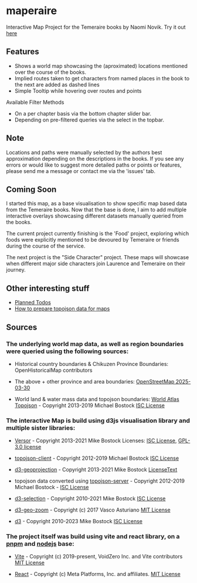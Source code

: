 # maperaire
Interactive Map Project for the Temeraire books by Naomi Novik.
Try it out [here](https://manonisch.github.io/maperaire/)

## Features
- Shows a world map showcasing the (aproximated) locations mentioned over the course of the books.
- Implied routes taken to get characters from named places in the book to the next are added as dashed lines
- Simple Tooltip while hovering over routes and points

Available Filter Methods
- On a per chapter basis via the bottom chapter slider bar.
- Depending on pre-filtered queries via the select in the topbar.

## Note

Locations and paths were manually selected by the authors best approximation depending on the descriptions in the books. If you see any errors or would like to suggest more detailed paths or points or features, please send me a message or contact me via the 'issues' tab.

## Coming Soon

I started this map, as a base visualisation to show specific map based data from the Temeraire books. Now that the base is done, I aim to add multiple interactive overlays showcasing different datasets manually queried from the books. 

The current project currently finishing is the 'Food' project, exploring which foods were explicitly mentioned to be devoured by Temeraire or friends during the course of the service. 

The next project is the "Side Character" project. These maps will showcase when different major side characters join Laurence and Temeraire on their journey.

## Other interesting stuff

* [Planned Todos](OPENISSUES.md)
* [How to prepare topojson data for maps](TECHNOTES.md)

## Sources

### The underlying world map data, as well as region boundaries were queried using the following sources:

- Historical country boundaries & Chikuzen Province Boundaries: OpenHistoricalMap contributors
- The above + other province and area boundaries:
        [OpenStreetMap 2025-03-30](https://www.openstreetmap.org/copyright)
        
- World land & water mass data and topojson boundaries:
        [World Atlas Topojson](https://github.com/topojson/world-atlas) - Copyright 2013-2019 Michael Bostock
        [ISC License](https://github.com/topojson/world-atlas?tab=ISC-1-ov-file)

### The interactive Map is build using d3js visualisation library and multiple sister libraries:

  - [Versor](https://github.com/d3/versor) - Copyright 2013-2021 Mike Bostock 
        Licenses: [ISC License](https://github.com/d3/versor?tab=ISC-1-ov-file), [GPL-3.0 license](https://github.com/d3/versor?tab=GPL-3.0-2-ov-file)
      
  - [topojson-client](https://github.com/topojson/topojson-client) - Copyright 2012-2019 Michael Bostock
        [ISC License](https://github.com/topojson/topojson-client?tab=ISC-1-ov-file)
      
  - [d3-geoprojection](https://github.com/d3/d3-geoprojection) - Copyright 2013-2021 Mike Bostock
        [LicenseText](https://github.com/d3/d3-geo-projection?tab=License-1-ov-file#)
      
  -  topojson data converted using [topojson-server](https://github.com/topojson/topojson-server) - Copyright 2012-2019 Michael Bostock - 
        [ISC License](https://github.com/topojson/topojson-server?tab=ISC-1-ov-file)
      
  - [d3-selection](https://github.com/d3/d3-selection) - Copyright 2010-2021 Mike Bostock
        [ISC License](https://github.com/d3/d3-selection?tab=ISC-1-ov-file#)
      
  - [d3-geo-zoom](https://github.com/vasturiano/d3-geo-zoom) - Copyright (c) 2017 Vasco Asturiano
        [MIT License](https://github.com/vasturiano/d3-geo-zoom?tab=MIT-1-ov-file#)
      
  - [d3](https://github.com/d3/d3) - Copyright 2010-2023 Mike Bostock
        [ISC License](https://github.com/d3/d3?tab=ISC-1-ov-file#)
      

### The project itself was build using vite and react library, on a [pnpm](https://github.com/pnpm/pnpm) and [nodejs](https://github.com/nodejs/node) base:
  -  [Vite](https://github.com/vitejs/vite) - Copyright (c) 2019-present, VoidZero Inc. and Vite contributors
        [MIT License](https://github.com/vitejs/vite?tab=MIT-1-ov-file#)
      
  - [React](https://github.com/facebook/react) - Copyright (c) Meta Platforms, Inc. and affiliates.
        [MIT License](https://github.com/facebook/react?tab=MIT-1-ov-file#)
      

